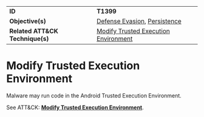 |||
|---------|------------------------|
|**ID**|**T1399**|
|**Objective(s)**| [Defense Evasion](https://github.com/MBCProject/mbc-markdown/tree/master/defense-evasion), [Persistence](https://github.com/MBCProject/mbc-markdown/tree/master/persistence)|
|**Related ATT&CK Technique(s)**|[Modify Trusted Execution Environment](https://attack.mitre.org/techniques/T1399)|


Modify Trusted Execution Environment
====================================
Malware may run code in the Android Trusted Execution Environment. 

See ATT&CK: [**Modify Trusted Execution Environment**](https://attack.mitre.org/techniques/T1399).